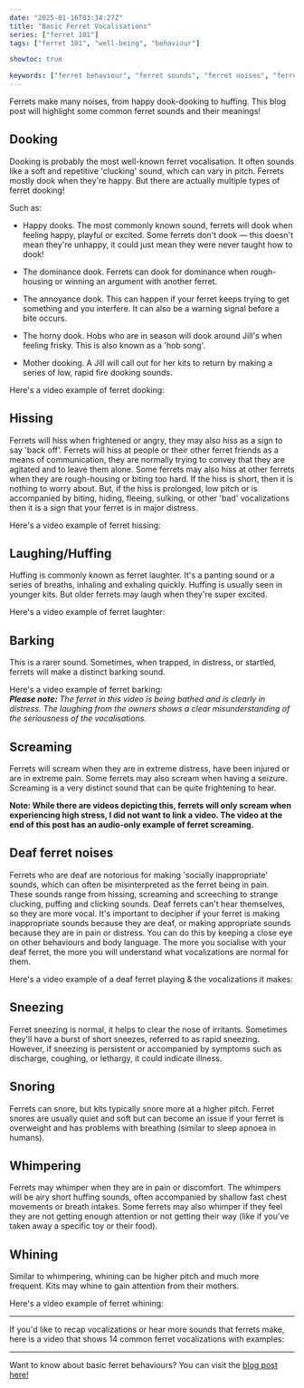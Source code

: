 ```yaml
---
date: "2025-01-16T03:34:27Z"
title: "Basic Ferret Vocalisations"
series: ["ferret 101"]
tags: ["ferret 101", "well-being", "behaviour"]

showtoc: true

keywords: ["ferret behaviour", "ferret sounds", "ferret noises", "ferret dooking", "ferret hissing", "what noise does a ferret make", "what noises do ferrets make", "what sound does a ferret make", "dook", "dooking"]
---
```

Ferrets make many noises, from happy dook-dooking to huffing. This blog post will highlight some common ferret sounds and their meanings!

## Dooking

Dooking is probably the most well-known ferret vocalisation. It often sounds like a soft and repetitive 'clucking' sound, which can vary in pitch. Ferrets mostly dook when they're happy. But there are actually multiple types of ferret dooking!

Such as:

- Happy dooks. The most commonly known sound, ferrets will dook when feeling happy, playful or excited. Some ferrets don't dook — this doesn't mean they're unhappy, it could just mean they were never taught how to dook!

- The dominance dook. Ferrets can dook for dominance when rough-housing or winning an argument with another ferret.

- The annoyance dook. This can happen if your ferret keeps trying to get something and you interfere. It can also be a warning signal before a bite occurs.

- The horny dook. Hobs who are in season will dook around Jill's when feeling frisky. This is also known as a 'hob song'.

- Mother dooking. A Jill will call out for her kits to return by making a series of low, rapid fire dooking sounds.

Here's a video example of ferret dooking:

<lite-youtube videoid="Z2IxMUM8mYA" nocookie=true></lite-youtube>

## Hissing

Ferrets will hiss when frightened or angry, they may also hiss as a sign to say 'back off'. Ferrets will hiss at people or their other ferret friends as a means of communication, they are normally trying to convey that they are agitated and to leave them alone. Some ferrets may also hiss at other ferrets when they are rough-housing or biting too hard. If the hiss is short, then it is nothing to worry about. But, if the hiss is prolonged, low pitch or is accompanied by biting, hiding, fleeing, sulking, or other 'bad' vocalizations then it is a sign that your ferret is in major distress.

Here's a video example of ferret hissing:

<lite-youtube videoid="wek9gAlTTnY" nocookie=true></lite-youtube>

## Laughing/Huffing

Huffing is commonly known as ferret laughter. It's a panting sound or a series of breaths, inhaling and exhaling quickly. Huffing is usually seen in younger kits. But older ferrets may laugh when they're super excited.

Here's a video example of ferret laughter:

<lite-youtube videoid="yf7-uEO_cyc" nocookie=true></lite-youtube>

## Barking

This is a rarer sound. Sometimes, when trapped, in distress, or startled, ferrets will make a distinct barking sound.

Here's a video example of ferret barking:<br>
***Please note:*** *The ferret in this video is being bathed and is clearly in distress. The laughing from the owners shows a clear misunderstanding of the seriousness of the vocalisations.*

<lite-youtube videoid="b3iafaVBerI" nocookie=true videoStartAt="53"></lite-youtube>

## Screaming

Ferrets will scream when they are in extreme distress, have been injured or are in extreme pain. Some ferrets may also scream when having a seizure. Screaming is a very distinct sound that can be quite frightening to hear.

**Note: While there are videos depicting this, ferrets will only scream when experiencing high stress, I did not want to link a video. The video at the end of this post has an audio-only example of ferret screaming.**

## Deaf ferret noises

Ferrets who are deaf are notorious for making 'socially inappropriate' sounds, which can often be misinterpreted as the ferret being in pain. These sounds range from hissing, screaming and screeching to strange clucking, puffing and clicking sounds. Deaf ferrets can't hear themselves, so they are more vocal. It's important to decipher if your ferret is making inappropriate sounds because they are deaf, or making appropriate sounds because they are in pain or distress. You can do this by keeping a close eye on other behaviours and body language. The more you socialise with your deaf ferret, the more you will understand what vocalizations are normal for them.

Here's a video example of a deaf ferret playing & the vocalizations it makes:

<lite-youtube videoid="GfmRmR5AwTE" nocookie=true></lite-youtube>

## Sneezing

Ferret sneezing is normal, it helps to clear the nose of irritants. Sometimes they'll have a burst of short sneezes, referred to as rapid sneezing. However, if sneezing is persistent or accompanied by symptoms such as discharge, coughing, or lethargy, it could indicate illness.

## Snoring

Ferrets can snore, but kits typically snore more at a higher pitch. Ferret snores are usually quiet and soft but can become an issue if your ferret is overweight and has problems with breathing (similar to sleep apnoea in humans).

## Whimpering

Ferrets may whimper when they are in pain or discomfort. The whimpers will be airy short huffing sounds, often accompanied by shallow fast chest movements or breath intakes. Some ferrets may also whimper if they feel they are not getting enough attention or not getting their way (like if you've taken away a specific toy or their food).

## Whining

Similar to whimpering, whining can be higher pitch and much more frequent. Kits may whine to gain attention from their mothers.

Here's a video example of ferret whining:

<lite-youtube videoid="Rmyk_th6uiU" nocookie=true></lite-youtube>

---

If you'd like to recap vocalizations or hear more sounds that ferrets make, here is a video that shows 14 common ferret vocalizations with examples:

<lite-youtube videoid="th3_zv-5UVQ" nocookie=true></lite-youtube>

---

Want to know about basic ferret behaviours? You can visit the [blog post here!](/posts/Basic-Ferret-Behaviours.md)
